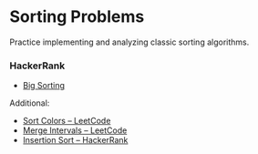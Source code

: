 # Sorting Problems

Practice implementing and analyzing classic sorting algorithms.

### HackerRank
- [Big Sorting](https://www.hackerrank.com/challenges/big-sorting/problem)

Additional:
- [Sort Colors – LeetCode](https://leetcode.com/problems/sort-colors/)
- [Merge Intervals – LeetCode](https://leetcode.com/problems/merge-intervals/)
- [Insertion Sort – HackerRank](https://www.hackerrank.com/challenges/insertionsort1/problem)
